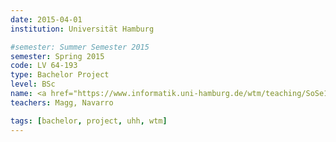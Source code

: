 ```yaml
---
date: 2015-04-01
institution: Universität Hamburg

#semester: Summer Semester 2015
semester: Spring 2015
code: LV 64-193
type: Bachelor Project
level: BSc
name: <a href="https://www.informatik.uni-hamburg.de/wtm/teaching/SoSe15_NNRobots_Pj.shtml" title="Details" target="_blank">Neuronale Netze f&uuml;r Roboter</a>
teachers: Magg, Navarro

tags: [bachelor, project, uhh, wtm]
---
```

